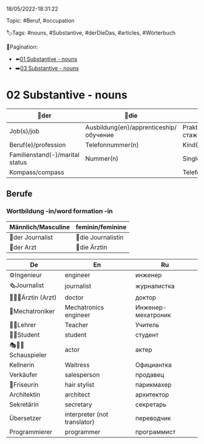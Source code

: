 18/05/2022-18:31:22

Topic: #Beruf, #occupation

🏷️Tags: #nouns, #Substantive, #derDieDas, #articles, #Wörterbuch

🧭Pagination:
- ⬅️[01 Substantive - nouns](../../01%20Begrüßen%20Befinden%20-%20Greetings%20condition/Wörterbuch%20-%20Dict/01%20Substantive%20-%20nouns.md)
- ➡️[03 Substantive - nouns](../../03%20Familie%20-%20family/Wörterbuch%20-%20Dict/03%20Substantive%20-%20nouns.md)

# 02 Substantive - nouns

| 🔵der                           | 🔴die                                  | 🟢das                                     |
|---------------------------------|----------------------------------------|-------------------------------------------|
| Job(s)/job                      | Ausbildung(en)/apprenticeship/обучение | Praktikum(Praktika)/internship/стажировка |
| Beruf(e)/profession             | Telefonnummer(n)                       | Kind(er)                                  |
| Familienstand(-)/marital status | Nummer(n)                              | Single(s)/single                          |
| Kompass/compass                 |                                        | Telefon(e)                                |

## Berufe

### Wortbildung -in/word formation -in

| Männlich/Masculine | feminin/feminine   |
|--------------------|--------------------|
| 🔵der Journalist   | 🔴die Journalistin |
| 🔵der Arzt         | 🔴die Ärztin       |

| De                   | En                           | Ru                 |
|----------------------|------------------------------|--------------------|
| ⚙️Ingenieur          | engineer                     | инженер            |
| 🗞Journalist         | journalist                   | журналистка        |
| 🧑‍⚕️💉Ärztin (Arzt) | doctor                       | доктор             |
| 🔧Mechatroniker      | Mechatronics engineer        | Инженер-мехатроник |
| 👩‍🏫Lehrer          | Teacher                      | Учитель            |
| 👩‍🎓Student         | student                      | студент            |
| 🎭👩‍🎤Schauspieler  | actor                        | актер              |
| Kellnerin            | Waitress                     | Официантка         |
| Verkäufer            | salesperson                  | продавец           |
| 💇Friseurin          | hair stylist                 | парикмахер         |
| Architektin          | architect                    | архитектор         |
| Sekretärin           | secretary                    | секретарь          |
| Übersetzer           | interpreter (not translator) | переводчик         |
| Programmierer        | programmer                   | программист        |